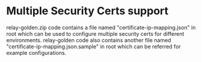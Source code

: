 # Multiple Security Certs support

relay-golden.zip code contains a file named "certificate-ip-mapping.json" in root which can be used to configure multiple security certs for different environments. relay-golden code also contains another file named "certificate-ip-mapping.json.sample" in root which can be referred for example configurations. 